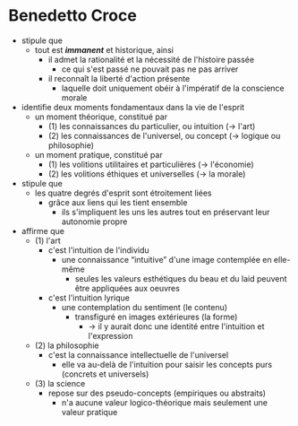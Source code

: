 # Benedetto Croce
- stipule que
  - tout est ***immanent*** et historique, ainsi
    - il admet la rationalité et la nécessité de l'histoire passée
      - ce qui s'est passé ne pouvait pas ne pas arriver
    - il reconnaît la liberté d'action présente
      - laquelle doit uniquement obéir à l'impératif de la conscience morale
- identifie deux moments fondamentaux dans la vie de l'esprit
  - un moment théorique, constitué par
    - (1) les connaissances du particulier, ou intuition (→ l'art)
    - (2) les connaissances de l'universel, ou concept (→ logique ou philosophie)
  - un moment pratique, constitué par
      - (1) les volitions utilitaires et particulières (→ l'économie)
      - (2) les volitions éthiques et universelles (→ la morale)
- stipule que
  - les quatre degrés d'esprit sont étroitement liées
    - grâce  aux liens qui les tient ensemble
      - ils s'impliquent les uns les autres tout en préservant leur autonomie propre
- affirme que
  - (1) l'art
    - c'est l'intuition de l'individu
      - une connaissance “intuitive” d'une image contemplée en elle-même
        - seules les valeurs esthétiques du beau et du laid peuvent être appliquées aux oeuvres
    - c'est l'intuition lyrique
      - une contemplation du sentiment (le contenu)
        - transfiguré en images extérieures (la forme)
          - → il y aurait donc une identité entre l'intuition et l'expression
  - (2) la philosophie
    - c'est la connaissance intellectuelle de l'universel
      - elle va au-delà de l'intuition pour saisir les concepts purs (concrets et universels)
  - (3) la science
    - repose sur des pseudo-concepts (empiriques ou abstraits)
      - n'a aucune valeur logico-théorique mais seulement une valeur pratique